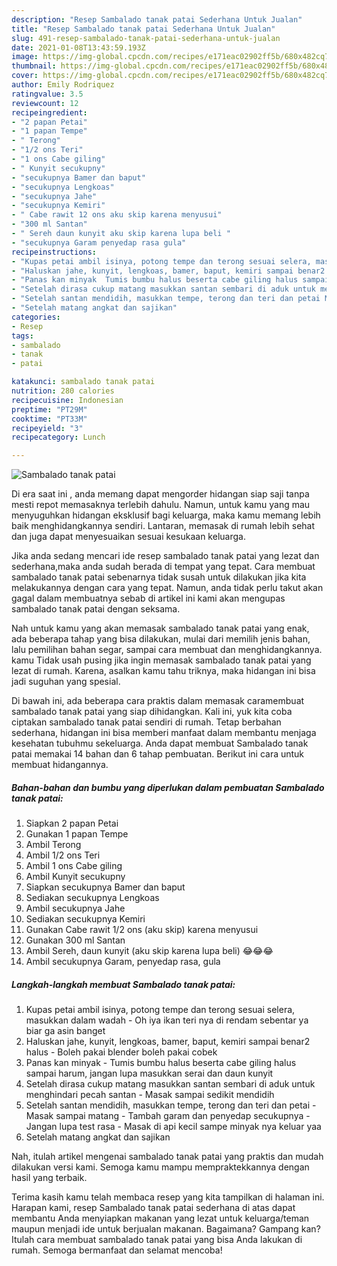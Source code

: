 ```yaml
---
description: "Resep Sambalado tanak patai Sederhana Untuk Jualan"
title: "Resep Sambalado tanak patai Sederhana Untuk Jualan"
slug: 491-resep-sambalado-tanak-patai-sederhana-untuk-jualan
date: 2021-01-08T13:43:59.193Z
image: https://img-global.cpcdn.com/recipes/e171eac02902ff5b/680x482cq70/sambalado-tanak-patai-foto-resep-utama.jpg
thumbnail: https://img-global.cpcdn.com/recipes/e171eac02902ff5b/680x482cq70/sambalado-tanak-patai-foto-resep-utama.jpg
cover: https://img-global.cpcdn.com/recipes/e171eac02902ff5b/680x482cq70/sambalado-tanak-patai-foto-resep-utama.jpg
author: Emily Rodriquez
ratingvalue: 3.5
reviewcount: 12
recipeingredient:
- "2 papan Petai"
- "1 papan Tempe"
- " Terong"
- "1/2 ons Teri"
- "1 ons Cabe giling"
- " Kunyit secukupny"
- "secukupnya Bamer dan baput"
- "secukupnya Lengkoas"
- "secukupnya Jahe"
- "secukupnya Kemiri"
- " Cabe rawit 12 ons aku skip karena menyusui"
- "300 ml Santan"
- " Sereh daun kunyit aku skip karena lupa beli "
- "secukupnya Garam penyedap rasa gula"
recipeinstructions:
- "Kupas petai ambil isinya, potong tempe dan terong sesuai selera, masukkan dalam wadah  Oh iya ikan teri nya di rendam sebentar ya biar ga asin banget"
- "Haluskan jahe, kunyit, lengkoas, bamer, baput, kemiri sampai benar2 halus Boleh pakai blender boleh pakai cobek"
- "Panas kan minyak  Tumis bumbu halus beserta cabe giling halus sampai harum, jangan lupa masukkan serai dan daun kunyit"
- "Setelah dirasa cukup matang masukkan santan sembari di aduk untuk menghindari pecah santan  Masak sampai sedikit mendidih"
- "Setelah santan mendidih, masukkan tempe, terong dan teri dan petai Masak sampai matang  Tambah garam dan penyedap secukupnya Jangan lupa test rasa  Masak di api kecil sampe minyak nya keluar yaa"
- "Setelah matang angkat dan sajikan"
categories:
- Resep
tags:
- sambalado
- tanak
- patai

katakunci: sambalado tanak patai 
nutrition: 280 calories
recipecuisine: Indonesian
preptime: "PT29M"
cooktime: "PT33M"
recipeyield: "3"
recipecategory: Lunch

---
```



![Sambalado tanak patai](https://img-global.cpcdn.com/recipes/e171eac02902ff5b/680x482cq70/sambalado-tanak-patai-foto-resep-utama.jpg)

Di era  saat ini , anda memang dapat mengorder hidangan siap saji tanpa mesti repot memasaknya terlebih dahulu. Namun, untuk kamu yang mau menyuguhkan hidangan eksklusif bagi keluarga, maka kamu memang lebih baik menghidangkannya sendiri. Lantaran, memasak di rumah lebih sehat dan juga dapat menyesuaikan sesuai kesukaan keluarga.

Jika anda sedang mencari ide resep sambalado tanak patai yang lezat dan sederhana,maka anda sudah berada di tempat yang tepat. Cara membuat sambalado tanak patai  sebenarnya tidak susah untuk dilakukan jika kita melakukannya dengan cara yang tepat. Namun, anda tidak perlu takut akan gagal dalam membuatnya 
sebab di artikel ini kami akan mengupas sambalado tanak patai dengan seksama.  



Nah untuk kamu yang akan memasak sambalado tanak patai yang enak, ada beberapa tahap yang bisa dilakukan, mulai dari memilih jenis bahan, lalu pemilihan bahan segar, sampai cara membuat dan menghidangkannya. kamu Tidak usah pusing jika ingin memasak sambalado tanak patai yang lezat di rumah. Karena, asalkan kamu  tahu triknya, maka hidangan ini bisa jadi suguhan yang spesial.

Di bawah ini, ada beberapa cara praktis  dalam memasak caramembuat sambalado tanak patai yang siap dihidangkan. Kali ini, yuk kita coba ciptakan sambalado tanak patai sendiri di rumah. Tetap berbahan sederhana, hidangan ini bisa memberi manfaat dalam membantu menjaga kesehatan tubuhmu sekeluarga. Anda dapat membuat Sambalado tanak patai memakai 14 bahan dan 6 tahap pembuatan. Berikut ini cara untuk membuat hidangannya.

<!--inarticleads1-->

##### Bahan-bahan dan bumbu yang diperlukan dalam pembuatan Sambalado tanak patai:

1. Siapkan 2 papan Petai
1. Gunakan 1 papan Tempe
1. Ambil  Terong
1. Ambil 1/2 ons Teri
1. Ambil 1 ons Cabe giling
1. Ambil  Kunyit secukupny
1. Siapkan secukupnya Bamer dan baput
1. Sediakan secukupnya Lengkoas
1. Ambil secukupnya Jahe
1. Sediakan secukupnya Kemiri
1. Gunakan  Cabe rawit 1/2 ons (aku skip) karena menyusui
1. Gunakan 300 ml Santan
1. Ambil  Sereh, daun kunyit (aku skip karena lupa beli) 😂😂😂
1. Ambil secukupnya Garam, penyedap rasa, gula




<!--inarticleads2-->

##### Langkah-langkah membuat Sambalado tanak patai:

1. Kupas petai ambil isinya, potong tempe dan terong sesuai selera, masukkan dalam wadah  - Oh iya ikan teri nya di rendam sebentar ya biar ga asin banget
1. Haluskan jahe, kunyit, lengkoas, bamer, baput, kemiri sampai benar2 halus - Boleh pakai blender boleh pakai cobek
1. Panas kan minyak  - Tumis bumbu halus beserta cabe giling halus sampai harum, jangan lupa masukkan serai dan daun kunyit
1. Setelah dirasa cukup matang masukkan santan sembari di aduk untuk menghindari pecah santan  - Masak sampai sedikit mendidih
1. Setelah santan mendidih, masukkan tempe, terong dan teri dan petai - Masak sampai matang  - Tambah garam dan penyedap secukupnya - Jangan lupa test rasa  - Masak di api kecil sampe minyak nya keluar yaa
1. Setelah matang angkat dan sajikan




Nah, itulah artikel mengenai  sambalado tanak patai  yang praktis dan mudah dilakukan versi kami. Semoga kamu mampu mempraktekkannya dengan hasil yang terbaik. 

Terima kasih kamu telah membaca resep yang kita tampilkan di halaman ini. Harapan kami, resep  Sambalado tanak patai sederhana di atas dapat membantu Anda menyiapkan makanan yang lezat untuk keluarga/teman maupun menjadi ide untuk berjualan makanan. Bagaimana? Gampang kan? Itulah cara membuat sambalado tanak patai yang bisa Anda lakukan di rumah. Semoga bermanfaat dan selamat mencoba!

